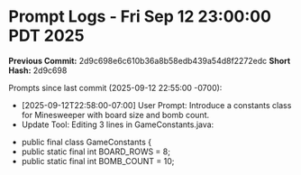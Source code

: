 # Prompt Logs - Fri Sep 12 23:00:00 PDT 2025
**Previous Commit:** 2d9c698e6c610b36a8b58edb439a54d8f2272edc
**Short Hash:** 2d9c698

Prompts since last commit (2025-09-12 22:55:00 -0700):

- [2025-09-12T22:58:00-07:00] User Prompt: Introduce a constants class for Minesweeper with board size and bomb count.
- Update Tool: Editing 3 lines in GameConstants.java:
+ public final class GameConstants {
+ public static final int BOARD_ROWS = 8;
+ public static final int BOMB_COUNT = 10;
